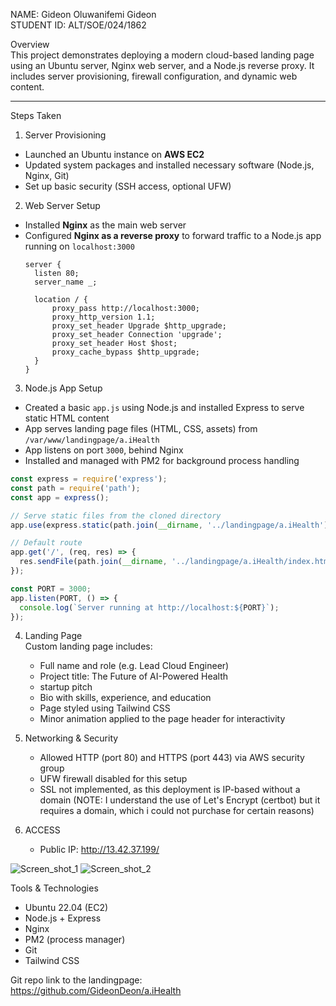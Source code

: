 NAME: Gideon Oluwanifemi Gideon  
STUDENT ID: ALT/SOE/024/1862

Overview  
This project demonstrates deploying a modern cloud-based landing page using an Ubuntu server, Nginx web server, and a Node.js reverse proxy. It includes server provisioning, firewall configuration, and dynamic web content.

---

Steps Taken

1. Server Provisioning
- Launched an Ubuntu instance on **AWS EC2**
- Updated system packages and installed necessary software (Node.js, Nginx, Git)
- Set up basic security (SSH access, optional UFW)

2. Web Server Setup
- Installed **Nginx** as the main web server
- Configured **Nginx as a reverse proxy** to forward traffic to a Node.js app running on `localhost:3000`
  ```
  server {
    listen 80;
    server_name _;

    location / {
        proxy_pass http://localhost:3000;
        proxy_http_version 1.1;
        proxy_set_header Upgrade $http_upgrade;
        proxy_set_header Connection 'upgrade';
        proxy_set_header Host $host;
        proxy_cache_bypass $http_upgrade;
    }
  }
  ```
3. Node.js App Setup
- Created a basic `app.js` using Node.js and installed Express to serve static HTML content
- App serves landing page files (HTML, CSS, assets) from `/var/www/landingpage/a.iHealth`
- App listens on port `3000`, behind Nginx
- Installed and managed with PM2 for background process handling

```javascript
const express = require('express');
const path = require('path');
const app = express();

// Serve static files from the cloned directory
app.use(express.static(path.join(__dirname, '../landingpage/a.iHealth')));

// Default route
app.get('/', (req, res) => {
  res.sendFile(path.join(__dirname, '../landingpage/a.iHealth/index.html'));
});

const PORT = 3000;
app.listen(PORT, () => {
  console.log(`Server running at http://localhost:${PORT}`);
});
```
4. Landing Page  
    Custom landing page includes:
      - Full name and role (e.g. Lead Cloud Engineer)
      - Project title: The Future of AI-Powered Health
      - startup pitch
      - Bio with skills, experience, and education    
      - Page styled using Tailwind CSS  
      - Minor animation applied to the page header for interactivity
   
6. Networking & Security
   - Allowed HTTP (port 80) and HTTPS (port 443) via AWS security group
   - UFW firewall disabled for this setup
   - SSL not implemented, as this deployment is IP-based without a domain (NOTE: I understand the use of Let's Encrypt (certbot) but it requires a domain, which i could not purchase for certain reasons)

7.  ACCESS
    - Public IP: http://13.42.37.199/

![Screen_shot_1](https://github.com/user-attachments/assets/70d73880-cf03-472d-848d-f5524dad2891)
![Screen_shot_2](https://github.com/user-attachments/assets/1652a7ee-5390-4072-bb92-38354852c684)

Tools & Technologies
- Ubuntu 22.04 (EC2)
- Node.js + Express
- Nginx
- PM2 (process manager)
- Git
- Tailwind CSS  

Git repo link to the landingpage:  
https://github.com/GideonDeon/a.iHealth
